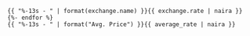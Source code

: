 ```{% for exchange in exchanges %}
{{ "%-13s - " | format(exchange.name) }}{{ exchange.rate | naira }}
{%- endfor %}
{{ "%-13s - " | format("Avg. Price") }}{{ average_rate | naira }}
```
